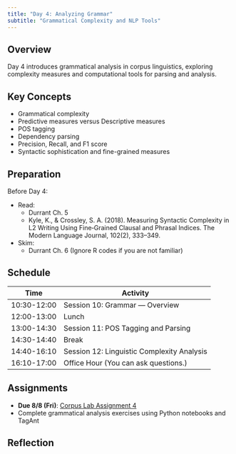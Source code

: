 ```yaml
---
title: "Day 4: Analyzing Grammar"
subtitle: "Grammatical Complexity and NLP Tools"
---
```


## Overview

Day 4 introduces grammatical analysis in corpus linguistics, exploring complexity measures and computational tools for parsing and analysis.

## Key Concepts

- Grammatical complexity
- Predictive measures versus Descriptive measures
- POS tagging
- Dependency parsing
- Precision, Recall, and F1 score
- Syntactic sophistication and fine-grained measures

## Preparation

Before Day 4:

- Read:
    - Durrant Ch. 5
    - Kyle, K., & Crossley, S. A. (2018). Measuring Syntactic Complexity in L2 Writing Using Fine‐Grained Clausal and Phrasal Indices. The Modern Language Journal, 102(2), 333–349.
- Skim:
    - Durrant Ch. 6 (Ignore R codes if you are not familiar)

## Schedule

| Time | Activity |
|------|----------|
| 10:30-12:00 | Session 10: Grammar — Overview |
| 12:00-13:00 | Lunch |
| 13:00-14:30 | Session 11: POS Tagging and Parsing |
| 14:30-14:40 | Break |
| 14:40-16:10 | Session 12: Linguistic Complexity Analysis |
| 16:10-17:00 | Office Hour (You can ask questions.) |

## Assignments

- **Due 8/8 (Fri)**: [Corpus Lab Assignment 4](../../assignments/hands-on-4/)
- Complete grammatical analysis exercises using Python notebooks and TagAnt


## Reflection


<!-- 
<iframe src="session1-intro/slides/slides.html" width="100%" height="600px" frameborder="0"></iframe>

[View slides in fullscreen](session1-intro/slides/slides.html){target="_blank"} -->